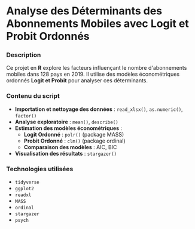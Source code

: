 # Analyse des Déterminants des Abonnements Mobiles avec Logit et Probit Ordonnés

### Description
Ce projet en **R** explore les facteurs influençant le nombre d'abonnements mobiles dans 128 pays en 2019. Il utilise des modèles économétriques ordonnés **Logit et Probit** pour analyser ces déterminants.

### Contenu du script
- **Importation et nettoyage des données** : `read_xlsx()`, `as.numeric()`, `factor()`
- **Analyse exploratoire** : `mean()`, `describe()`
- **Estimation des modèles économétriques** :
  - **Logit Ordonné** : `polr()` (package MASS)
  - **Probit Ordonné** : `clm()` (package ordinal)
  - **Comparaison des modèles** : AIC, BIC
- **Visualisation des résultats** : `stargazer()`

### Technologies utilisées
- `tidyverse`
- `ggplot2`
- `readxl`
- `MASS`
- `ordinal`
- `stargazer`
- `psych`
